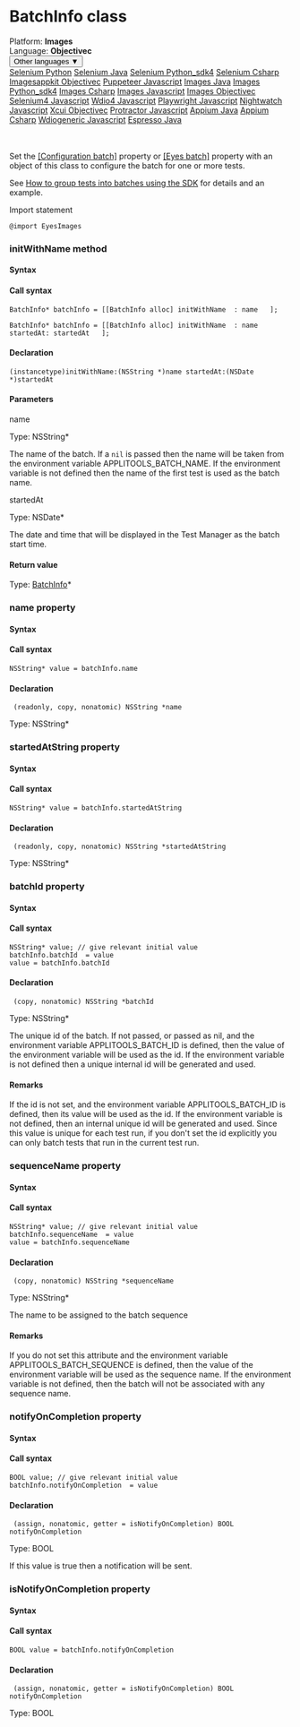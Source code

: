 # BatchInfo class
<div class='platform-bar-container-div'><div class='platform-bar-div'>Platform:  <b> Images</b>
</div><div class='platform-bar-div'>Language: <b>Objectivec</b></div><div class='dropdown-button-container-div'><button class='sdk-language-dropdown-button'>Other languages ▼</button><div class='dropdown-content'>
<a href='../../selenium/python/batchinfo'>Selenium Python</a>
<a href='../../selenium/java/batchinfo'>Selenium Java</a>
<a href='../../selenium/python_sdk4/batchinfo'>Selenium Python_sdk4</a>
<a href='../../selenium/csharp/batchinfo'>Selenium Csharp</a>
<a href='../../imagesappkit/objectivec/batchinfo'>Imagesappkit Objectivec</a>
<a href='../../puppeteer/javascript/batchinfo'>Puppeteer Javascript</a>
<a href='../../images/java/batchinfo'>Images Java</a>
<a href='../../images/python_sdk4/batchinfo'>Images Python_sdk4</a>
<a href='../../images/csharp/batchinfo'>Images Csharp</a>
<a href='../../images/javascript/batchinfo'>Images Javascript</a>
<a href='../../images/objectivec/batchinfo'>Images Objectivec</a>
<a href='../../selenium4/javascript/batchinfo'>Selenium4 Javascript</a>
<a href='../../wdio4/javascript/batchinfo'>Wdio4 Javascript</a>
<a href='../../playwright/javascript/batchinfo'>Playwright Javascript</a>
<a href='../../nightwatch/javascript/batchinfo'>Nightwatch Javascript</a>
<a href='../../xcui/objectivec/batchinfo'>Xcui Objectivec</a>
<a href='../../protractor/javascript/batchinfo'>Protractor Javascript</a>
<a href='../../appium/java/batchinfo'>Appium Java</a>
<a href='../../appium/csharp/batchinfo'>Appium Csharp</a>
<a href='../../wdiogeneric/javascript/batchinfo'>Wdiogeneric Javascript</a>
<a href='../../espresso/java/batchinfo'>Espresso Java</a>
</div></div><br /><br /></div>




Set the [\[Configuration batch\]](#batch-property) property or [\[Eyes batch\]](#batch-property) property with an object of this class to configure the batch for one or more tests.

See [How to group tests into batches using the SDK](https://applitools.com/docs/topics/working-with-test-batches/how-to-group-tests-into-batches.html) for details and an example.

Import statement

    @import EyesImages
    	



### initWithName method
#### Syntax
#### Call syntax

    BatchInfo* batchInfo = [[BatchInfo alloc] initWithName  : name   ];
    
    BatchInfo* batchInfo = [[BatchInfo alloc] initWithName  : name startedAt: startedAt   ];
    

#### Declaration

    (instancetype)initWithName:(NSString *)name startedAt:(NSDate *)startedAt

#### Parameters

name

Type: NSString\*

The name of the batch. If a `nil` is passed then the name will be taken from the environment variable APPLITOOLS_BATCH_NAME. If the environment variable is not defined then the name of the first test is used as the batch name.

startedAt

Type: NSDate\*

The date and time that will be displayed in the Test Manager as the batch start time.

#### Return value

Type:  [BatchInfo](./batchinfo)\*


### name property
#### Syntax
#### Call syntax

    NSString* value = batchInfo.name
    

#### Declaration

     (readonly, copy, nonatomic) NSString *name

Type: NSString\*

### startedAtString property
#### Syntax
#### Call syntax

    NSString* value = batchInfo.startedAtString
    

#### Declaration

     (readonly, copy, nonatomic) NSString *startedAtString

Type: NSString\*

### batchId property
#### Syntax
#### Call syntax

    NSString* value; // give relevant initial value
    batchInfo.batchId  = value
    value = batchInfo.batchId

#### Declaration

     (copy, nonatomic) NSString *batchId

Type: NSString\*

The unique id of the batch. If not passed, or passed as nil, and the environment variable APPLITOOLS_BATCH_ID is defined, then the value of the environment variable will be used as the id. If the environment variable is not defined then a unique internal id will be generated and used.

#### Remarks


If the id is not set, and the environment variable APPLITOOLS_BATCH_ID is defined, then its value will be used as the id. If the environment variable is not defined, then an internal unique id will be generated and used. Since this value is unique for each test run, if you don't set the id explicitly you can only batch tests that run in the current test run.

### sequenceName property
#### Syntax
#### Call syntax

    NSString* value; // give relevant initial value
    batchInfo.sequenceName  = value
    value = batchInfo.sequenceName

#### Declaration

     (copy, nonatomic) NSString *sequenceName

Type: NSString\*

The name to be assigned to the batch sequence

#### Remarks


If you do not set this attribute and the environment variable APPLITOOLS_BATCH_SEQUENCE is defined, then the value of the environment variable will be used as the sequence name. If the environment variable is not defined, then the batch will not be associated with any sequence name.

### notifyOnCompletion property
#### Syntax
#### Call syntax

    BOOL value; // give relevant initial value
    batchInfo.notifyOnCompletion  = value
    

#### Declaration

     (assign, nonatomic, getter = isNotifyOnCompletion) BOOL notifyOnCompletion

Type: BOOL

If this value is true then a notification will be sent.

### isNotifyOnCompletion property
#### Syntax
#### Call syntax

    BOOL value = batchInfo.notifyOnCompletion
    

#### Declaration

     (assign, nonatomic, getter = isNotifyOnCompletion) BOOL notifyOnCompletion

Type: BOOL
